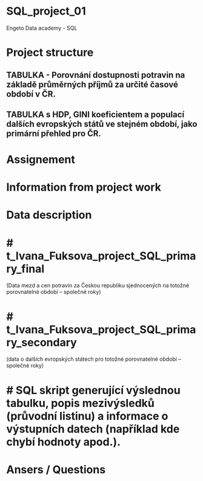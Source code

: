 # SQL_project_01
Engeto Data academy - SQL

# Project structure
## TABULKA - Porovnání dostupnosti potravin na základě průměrných příjmů za určité časové období v ČR.
## TABULKA  s HDP, GINI koeficientem a populací dalších evropských států ve stejném období, jako primární přehled pro ČR.


# Assignement

# Information from project work


# Data description
# # t_Ivana_Fuksova_project_SQL_primary_final
(Data mezd a cen potravin za Českou republiku sjednocených na totožné porovnatelné období – společné roky)

# # t_Ivana_Fuksova_project_SQL_primary_secondary
(data o dalších evropských státech pro totožné porovnatelné období – společné roky)

# # SQL skript generující výslednou tabulku, popis mezivýsledků (průvodní listinu) a informace o výstupních datech (například kde chybí hodnoty apod.).


# Ansers / Questions
